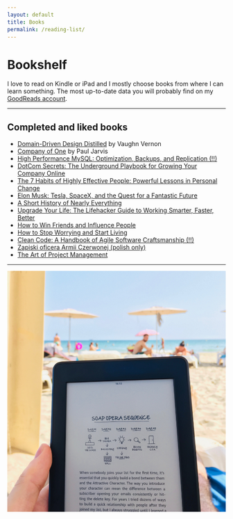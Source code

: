 ```yaml
---
layout: default
title: Books
permalink: /reading-list/
---
```


# Bookshelf

I love to read on Kindle or iPad and I mostly choose books from where I can learn something. 
The most up-to-date data you will probably find on my [GoodReads account](https://www.goodreads.com/jpomykala).

---

## Completed and liked books
- [Domain-Driven Design Distilled](https://www.goodreads.com/book/show/31332222-domain-driven-design-distilled) by Vaughn Vernon
- [Company of One](https://www.amazon.com/Company-One-Staying-Small-Business/dp/1328972356) by Paul Jarvis
- [High Performance MySQL: Optimization, Backups, and Replication (!!)](https://www.goodreads.com/book/show/18759121-high-performance-mysql)
- [DotCom Secrets: The Underground Playbook for Growing Your Company Online](https://www.goodreads.com/book/show/25054961-dotcom-secrets)
- [The 7 Habits of Highly Effective People: Powerful Lessons in Personal Change](https://www.goodreads.com/book/show/36072.The_7_Habits_of_Highly_Effective_People)
- [Elon Musk: Tesla, SpaceX, and the Quest for a Fantastic Future](https://www.goodreads.com/book/show/25541028-elon-musk)
- [A Short History of Nearly Everything](https://www.goodreads.com/book/show/8097854-kr-tka-historia-prawie-wszystkiego)
- [Upgrade Your Life: The Lifehacker Guide to Working Smarter, Faster, Better](https://www.goodreads.com/book/show/2468439.Upgrade_Your_Life)
- [How to Win Friends and Influence People](https://www.goodreads.com/book/show/4865.How_to_Win_Friends_and_Influence_People)
- [How to Stop Worrying and Start Living](https://www.goodreads.com/book/show/33296225-how-to-stop-worrying-and-start-living)
- [Clean Code: A Handbook of Agile Software Craftsmanship (!!)](https://www.goodreads.com/book/show/9755563-czysty-kod-podr-cznik-dobrego-programisty)
- [Zapiski oficera Armii Czerwonej (polish only)](https://www.goodreads.com/book/show/5479162-zapiski-oficera-armii-czerwonej)
- [The Art of Project Management](https://www.goodreads.com/book/show/180217.The_Art_of_Project_Management)

---


![beach-reading](/assets/images/beach-reading.jpeg)
